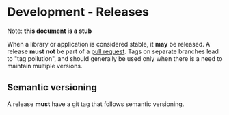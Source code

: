 # Development - Releases

Note: **this document is a stub**

When a library or application is considered stable, it **may** be released. A
release **must not** be part of a [pull request](git/pull_requests). Tags on
separate branches lead to "tag pollution", and should generally be used only
when there is a need to maintain multiple versions.

## Semantic versioning

A release **must** have a git tag that follows semantic versioning.
